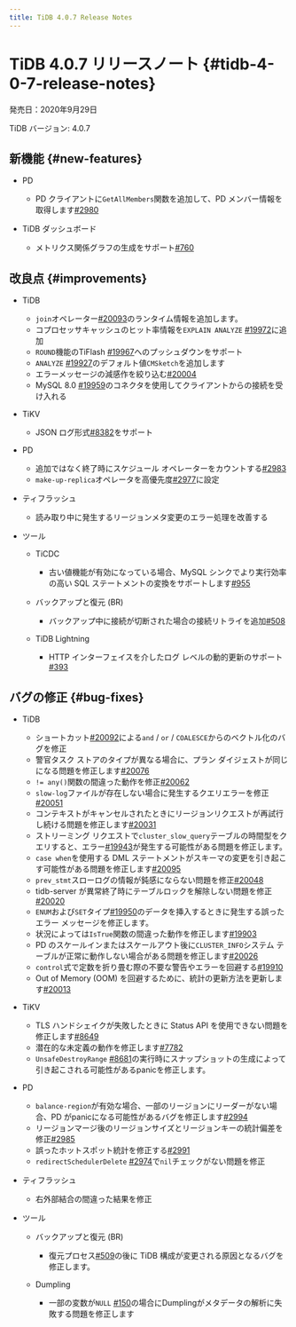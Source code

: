 ```yaml
---
title: TiDB 4.0.7 Release Notes
---
```


# TiDB 4.0.7 リリースノート {#tidb-4-0-7-release-notes}

発売日：2020年9月29日

TiDB バージョン: 4.0.7

## 新機能 {#new-features}

-   PD

    -   PD クライアントに`GetAllMembers`関数を追加して、PD メンバー情報を取得します[#2980](https://github.com/pingcap/pd/pull/2980)

-   TiDB ダッシュボード

    -   メトリクス関係グラフの生成をサポート[#760](https://github.com/pingcap-incubator/tidb-dashboard/pull/760)

## 改良点 {#improvements}

-   TiDB

    -   `join`オペレーター[#20093](https://github.com/pingcap/tidb/pull/20093)のランタイム情報を追加します。
    -   コプロセッサキャッシュのヒット率情報を`EXPLAIN ANALYZE` [#19972](https://github.com/pingcap/tidb/pull/19972)に追加
    -   `ROUND`機能のTiFlash [#19967](https://github.com/pingcap/tidb/pull/19967)へのプッシュダウンをサポート
    -   `ANALYZE` [#19927](https://github.com/pingcap/tidb/pull/19927)のデフォルト値`CMSketch`を追加します
    -   エラーメッセージの減感作を絞り込む[#20004](https://github.com/pingcap/tidb/pull/20004)
    -   MySQL 8.0 [#19959](https://github.com/pingcap/tidb/pull/19959)のコネクタを使用してクライアントからの接続を受け入れる

-   TiKV

    -   JSON ログ形式[#8382](https://github.com/tikv/tikv/pull/8382)をサポート

-   PD

    -   追加ではなく終了時にスケジュール オペレーターをカウントする[#2983](https://github.com/pingcap/pd/pull/2983)
    -   `make-up-replica`オペレータを高優先度[#2977](https://github.com/pingcap/pd/pull/2977)に設定

-   ティフラッシュ

    -   読み取り中に発生するリージョンメタ変更のエラー処理を改善する

-   ツール

    -   TiCDC

        -   古い値機能が有効になっている場合、MySQL シンクでより実行効率の高い SQL ステートメントの変換をサポートします[#955](https://github.com/pingcap/tiflow/pull/955)

    -   バックアップと復元 (BR)

        -   バックアップ中に接続が切断された場合の接続リトライを追加[#508](https://github.com/pingcap/br/pull/508)

    -   TiDB Lightning

        -   HTTP インターフェイスを介したログ レベルの動的更新のサポート[#393](https://github.com/pingcap/tidb-lightning/pull/393)

## バグの修正 {#bug-fixes}

-   TiDB

    -   ショートカット[#20092](https://github.com/pingcap/tidb/pull/20092)による`and` / `or` / `COALESCE`からのベクトル化のバグを修正
    -   警官タスク ストアのタイプが異なる場合に、プラン ダイジェストが同じになる問題を修正します[#20076](https://github.com/pingcap/tidb/pull/20076)
    -   `!= any()`関数の間違った動作を修正[#20062](https://github.com/pingcap/tidb/pull/20062)
    -   `slow-log`ファイルが存在しない場合に発生するクエリエラーを修正[#20051](https://github.com/pingcap/tidb/pull/20051)
    -   コンテキストがキャンセルされたときにリージョンリクエストが再試行し続ける問題を修正します[#20031](https://github.com/pingcap/tidb/pull/20031)
    -   ストリーミング リクエストで`cluster_slow_query`テーブルの時間型をクエリすると、エラー[#19943](https://github.com/pingcap/tidb/pull/19943)が発生する可能性がある問題を修正します。
    -   `case when`を使用する DML ステートメントがスキーマの変更を引き起こす可能性がある問題を修正します[#20095](https://github.com/pingcap/tidb/pull/20095)
    -   `prev_stmt`スローログの情報が鈍感にならない問題を修正[#20048](https://github.com/pingcap/tidb/pull/20048)
    -   tidb-server が異常終了時にテーブルロックを解除しない問題を修正[#20020](https://github.com/pingcap/tidb/pull/20020)
    -   `ENUM`および`SET`タイプ[#19950](https://github.com/pingcap/tidb/pull/19950)のデータを挿入するときに発生する誤ったエラー メッセージを修正します。
    -   状況によっては`IsTrue`関数の間違った動作を修正します[#19903](https://github.com/pingcap/tidb/pull/19903)
    -   PD のスケールインまたはスケールアウト後に`CLUSTER_INFO`システム テーブルが正常に動作しない場合がある問題を修正します[#20026](https://github.com/pingcap/tidb/pull/20026)
    -   `control`式で定数を折り畳む際の不要な警告やエラーを回避する[#19910](https://github.com/pingcap/tidb/pull/19910)
    -   Out of Memory (OOM) を回避するために、統計の更新方法を更新します[#20013](https://github.com/pingcap/tidb/pull/20013)

-   TiKV

    -   TLS ハンドシェイクが失敗したときに Status API を使用できない問題を修正します[#8649](https://github.com/tikv/tikv/pull/8649)
    -   潜在的な未定義の動作を修正します[#7782](https://github.com/tikv/tikv/pull/7782)
    -   `UnsafeDestroyRange` [#8681](https://github.com/tikv/tikv/pull/8681)の実行時にスナップショットの生成によって引き起こされる可能性があるpanicを修正します。

-   PD

    -   `balance-region`が有効な場合、一部のリージョンにリーダーがない場合、PD がpanicになる可能性があるバグを修正します[#2994](https://github.com/pingcap/pd/pull/2994)
    -   リージョンマージ後のリージョンサイズとリージョンキーの統計偏差を修正[#2985](https://github.com/pingcap/pd/pull/2985)
    -   誤ったホットスポット統計を修正する[#2991](https://github.com/pingcap/pd/pull/2991)
    -   `redirectSchedulerDelete` [#2974](https://github.com/pingcap/pd/pull/2974)で`nil`チェックがない問題を修正

-   ティフラッシュ

    -   右外部結合の間違った結果を修正

-   ツール

    -   バックアップと復元 (BR)

        -   復元プロセス[#509](https://github.com/pingcap/br/pull/509)の後に TiDB 構成が変更される原因となるバグを修正します。

    -   Dumpling

        -   一部の変数が`NULL` [#150](https://github.com/pingcap/dumpling/pull/150)の場合にDumplingがメタデータの解析に失敗する問題を修正します
